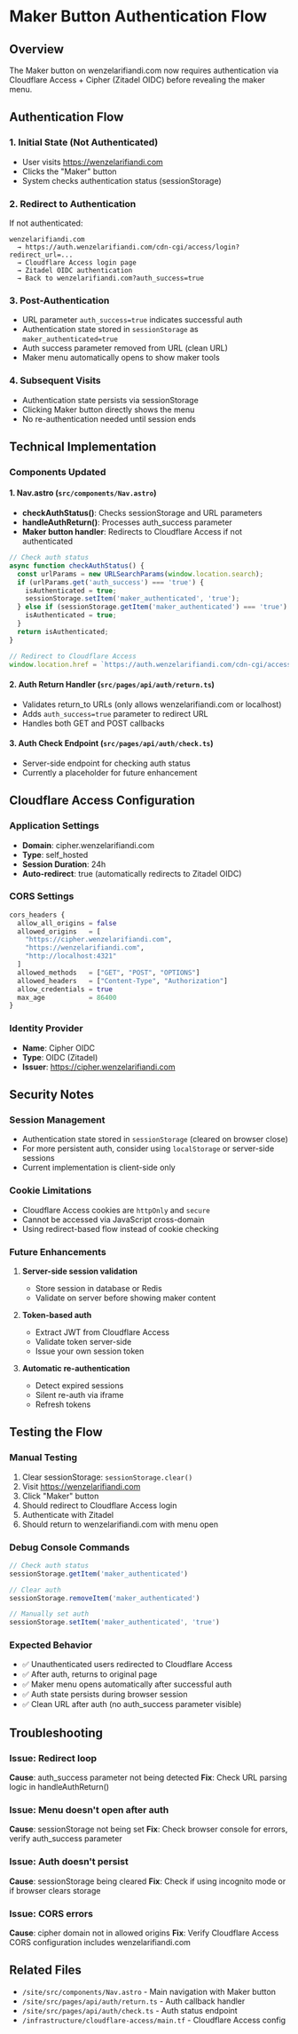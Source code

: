 # Maker Button Authentication Flow

## Overview

The Maker button on wenzelarifiandi.com now requires authentication via Cloudflare Access + Cipher (Zitadel OIDC) before revealing the maker menu.

## Authentication Flow

### 1. Initial State (Not Authenticated)
- User visits https://wenzelarifiandi.com
- Clicks the "Maker" button
- System checks authentication status (sessionStorage)

### 2. Redirect to Authentication
If not authenticated:
```
wenzelarifiandi.com
  → https://auth.wenzelarifiandi.com/cdn-cgi/access/login?redirect_url=...
  → Cloudflare Access login page
  → Zitadel OIDC authentication
  → Back to wenzelarifiandi.com?auth_success=true
```

### 3. Post-Authentication
- URL parameter `auth_success=true` indicates successful auth
- Authentication state stored in `sessionStorage` as `maker_authenticated=true`
- Auth success parameter removed from URL (clean URL)
- Maker menu automatically opens to show maker tools

### 4. Subsequent Visits
- Authentication state persists via sessionStorage
- Clicking Maker button directly shows the menu
- No re-authentication needed until session ends

## Technical Implementation

### Components Updated

#### 1. Nav.astro (`src/components/Nav.astro`)
- **checkAuthStatus()**: Checks sessionStorage and URL parameters
- **handleAuthReturn()**: Processes auth_success parameter
- **Maker button handler**: Redirects to Cloudflare Access if not authenticated

```javascript
// Check auth status
async function checkAuthStatus() {
  const urlParams = new URLSearchParams(window.location.search);
  if (urlParams.get('auth_success') === 'true') {
    isAuthenticated = true;
    sessionStorage.setItem('maker_authenticated', 'true');
  } else if (sessionStorage.getItem('maker_authenticated') === 'true') {
    isAuthenticated = true;
  }
  return isAuthenticated;
}

// Redirect to Cloudflare Access
window.location.href = `https://auth.wenzelarifiandi.com/cdn-cgi/access/login?redirect_url=${returnUrl}`;
```

#### 2. Auth Return Handler (`src/pages/api/auth/return.ts`)
- Validates return_to URLs (only allows wenzelarifiandi.com or localhost)
- Adds `auth_success=true` parameter to redirect URL
- Handles both GET and POST callbacks

#### 3. Auth Check Endpoint (`src/pages/api/auth/check.ts`)
- Server-side endpoint for checking auth status
- Currently a placeholder for future enhancement

## Cloudflare Access Configuration

### Application Settings
- **Domain**: cipher.wenzelarifiandi.com
- **Type**: self_hosted
- **Session Duration**: 24h
- **Auto-redirect**: true (automatically redirects to Zitadel OIDC)

### CORS Settings
```terraform
cors_headers {
  allow_all_origins = false
  allowed_origins   = [
    "https://cipher.wenzelarifiandi.com",
    "https://wenzelarifiandi.com",
    "http://localhost:4321"
  ]
  allowed_methods   = ["GET", "POST", "OPTIONS"]
  allowed_headers   = ["Content-Type", "Authorization"]
  allow_credentials = true
  max_age           = 86400
}
```

### Identity Provider
- **Name**: Cipher OIDC
- **Type**: OIDC (Zitadel)
- **Issuer**: https://cipher.wenzelarifiandi.com

## Security Notes

### Session Management
- Authentication state stored in `sessionStorage` (cleared on browser close)
- For more persistent auth, consider using `localStorage` or server-side sessions
- Current implementation is client-side only

### Cookie Limitations
- Cloudflare Access cookies are `httpOnly` and `secure`
- Cannot be accessed via JavaScript cross-domain
- Using redirect-based flow instead of cookie checking

### Future Enhancements
1. **Server-side session validation**
   - Store session in database or Redis
   - Validate on server before showing maker content

2. **Token-based auth**
   - Extract JWT from Cloudflare Access
   - Validate token server-side
   - Issue your own session token

3. **Automatic re-authentication**
   - Detect expired sessions
   - Silent re-auth via iframe
   - Refresh tokens

## Testing the Flow

### Manual Testing
1. Clear sessionStorage: `sessionStorage.clear()`
2. Visit https://wenzelarifiandi.com
3. Click "Maker" button
4. Should redirect to Cloudflare Access login
5. Authenticate with Zitadel
6. Should return to wenzelarifiandi.com with menu open

### Debug Console Commands
```javascript
// Check auth status
sessionStorage.getItem('maker_authenticated')

// Clear auth
sessionStorage.removeItem('maker_authenticated')

// Manually set auth
sessionStorage.setItem('maker_authenticated', 'true')
```

### Expected Behavior
- ✅ Unauthenticated users redirected to Cloudflare Access
- ✅ After auth, returns to original page
- ✅ Maker menu opens automatically after successful auth
- ✅ Auth state persists during browser session
- ✅ Clean URL after auth (no auth_success parameter visible)

## Troubleshooting

### Issue: Redirect loop
**Cause**: auth_success parameter not being detected
**Fix**: Check URL parsing logic in handleAuthReturn()

### Issue: Menu doesn't open after auth
**Cause**: sessionStorage not being set
**Fix**: Check browser console for errors, verify auth_success parameter

### Issue: Auth doesn't persist
**Cause**: sessionStorage being cleared
**Fix**: Check if using incognito mode or if browser clears storage

### Issue: CORS errors
**Cause**: cipher domain not in allowed origins
**Fix**: Verify Cloudflare Access CORS configuration includes wenzelarifiandi.com

## Related Files
- `/site/src/components/Nav.astro` - Main navigation with Maker button
- `/site/src/pages/api/auth/return.ts` - Auth callback handler
- `/site/src/pages/api/auth/check.ts` - Auth status endpoint
- `/infrastructure/cloudflare-access/main.tf` - Cloudflare Access config
